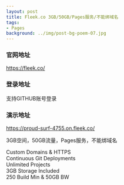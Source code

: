```yaml
---
layout: post
title: Fleek.co 3GB/50GB/Pages服务/不能绑域名
tags:
- Pages
background: ../img/post-bg-poem-07.jpg
---
```


### 官网地址
https://fleek.co/

### 登录地址
支持GITHUB账号登录

### 演示地址
https://proud-surf-4755.on.fleek.co/

3GB空间，50GB流量，Pages服务，不能绑域名

Custom Domains & HTTPS<br>
Continuous Git Deployments<br>
Unlimited Projects<br>
3GB Storage Included<br>
250 Build Min & 50GB BW<br>